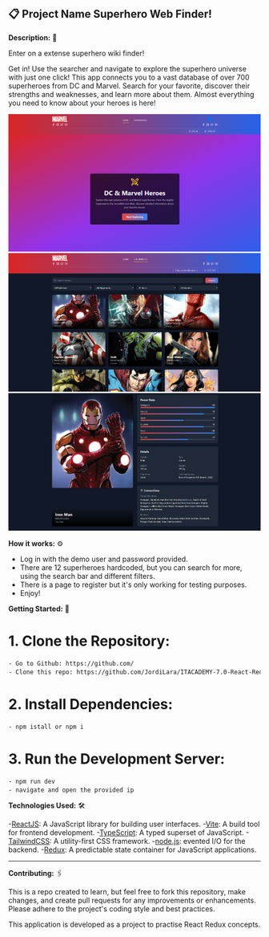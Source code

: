## 📋 Project Name Superhero Web Finder!

**Description:** 🚀

Enter on a extense superhero wiki finder! 

Get in! Use the searcher and navigate  to explore the superhero universe with just one click! This app connects you to a vast database of over 700 superheroes from DC and Marvel. Search for your favorite, discover their strengths and weaknesses, and learn more about them. Almost everything you need to know about your heroes is here!

![Welcome](/public/assets/Superhero_welcome.png)
![Screenshoot-1](/public/assets/Superhero_home.png)
![Screenshoot-2](/public/assets/superhero_detail.png)


**How it works:** ⚙️

- Log in with the demo user and password provided.
- There are 12 superheroes hardcoded, but you can search for more, using the search bar and different filters.
- There is a page to register but it's only working for testing purposes.
- Enjoy!

**Getting Started:** 🔧
  
  # 1. Clone the Repository:
  ```sh
- Go to Github: https://github.com/
- Clone this repo: https://github.com/JordiLara/ITACADEMY-7.0-React-Redux-Context-API.git
```
  
  # 2. Install Dependencies:
 ```sh
- npm istall or npm i
```

 # 3. Run the Development Server:
   ```sh
- npm run dev
- navigate and open the provided ip
```

**Technologies Used:** 🛠️

  -[ReactJS]: A JavaScript library for building user interfaces.
  -[Vite]: A build tool for frontend development.
  -[TypeScript]: A typed superset of JavaScript.
  -[TailwindCSS]: A utility-first CSS framework.
  -[node.js]: evented I/O for the backend.
  -[Redux]: A predictable state container for JavaScript applications.



*********************************************************************************************************************************************************************************************************************

**Contributing:** 🖇️

This is a repo created to learn, but feel free to fork this repository, make changes, and create pull requests for any improvements or enhancements. Please adhere to the project's coding style and best practices.

This application is developed as a project to practise React Redux concepts. 



[//]: # 

   [node.js]: <http://nodejs.org>
   [ReactJS]: <https://es.react.dev/>
   [vite]: <https://es.vitejs.dev/>
   [TypeScript]: <https://www.typescriptlang.org/>
   [TailwindCSS]: <https://tailwindcss.com/docs/installation>
   [Redux]: <https://react-redux.js.org/>
   

